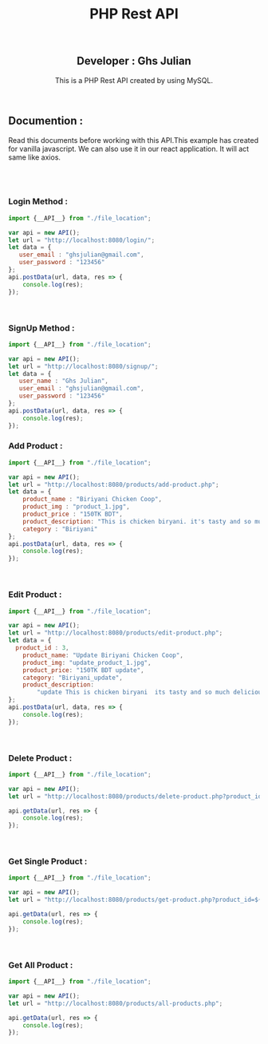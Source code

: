 <center>
<h1>PHP Rest API</h1><br>
<h2>Developer : Ghs Julian</h2>
<p>
This is a PHP Rest API created by using MySQL.
</p>

</center><br>
<h2>Documention : </h2>
<p>
Read this documents before working with this API.This example has created for vanilla javascript. We can also use it in our react application. It will act same like axios.
</p><br><br>
<h3>Login Method : </h3>

```javascript
import {__API__} from "./file_location";

var api = new API();
let url = "http://localhost:8080/login/";
let data = {
   user_email : "ghsjulian@gmail.com",
   user_password : "123456"
};
api.postData(url, data, res => {
    console.log(res);
});
````

<br>
<h3>SignUp Method : </h3>

```javascript
import {__API__} from "./file_location";

var api = new API();
let url = "http://localhost:8080/signup/";
let data = {
   user_name : "Ghs Julian",
   user_email : "ghsjulian@gmail.com",
   user_password : "123456"
};
api.postData(url, data, res => {
    console.log(res);
});
````

<h3>Add Product : </h3>

```javascript
import {__API__} from "./file_location";

var api = new API();
let url = "http://localhost:8080/products/add-product.php";
let data = {
    product_name : "Biriyani Chicken Coop",
    product_img : "product_1.jpg",
    product_price : "150TK BDT",
    product_description: "This is chicken biryani. it's tasty and so much delicious.",
    category : "Biriyani"
};
api.postData(url, data, res => {
    console.log(res);
});
````

<br>
<h3>Edit Product : </h3>

```javascript
import {__API__} from "./file_location";

var api = new API();
let url = "http://localhost:8080/products/edit-product.php";
let data = {
  product_id : 3,
    product_name: "Update Biriyani Chicken Coop",
    product_img: "update_product_1.jpg",
    product_price: "150TK BDT update",
    category: "Biriyani_update",
    product_description:
        "update This is chicken biryani  its tasty and so much delicious."
};
api.postData(url, data, res => {
    console.log(res);
});

````

<br>
<h3>Delete Product : </h3>

```javascript
import {__API__} from "./file_location";

var api = new API();
let url = "http://localhost:8080/products/delete-product.php?product_id=${3}";

api.getData(url, res => {
    console.log(res);
});
```



<br>
<h3>Get Single Product : </h3>

```javascript
import {__API__} from "./file_location";

var api = new API();
let url = "http://localhost:8080/products/get-product.php?product_id=${id}";

api.getData(url, res => {
    console.log(res);
});
```

<br>
<h3>Get All Product : </h3>

```javascript
import {__API__} from "./file_location";

var api = new API();
let url = "http://localhost:8080/products/all-products.php";

api.getData(url, res => {
    console.log(res);
});
```

